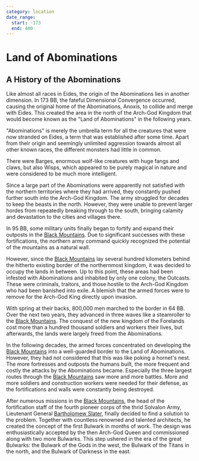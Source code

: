 ```yaml
---
category: location
date_range:
  start: -173
  end: 400
---
```


# Land of Abominations

## A History of the Abominations

Like almost all races in Eides, the origin of the Abominations lies in another dimension. In 173 BB, the fateful Dimensional Convergence occurred, causing the original home of the Abominations, Anoxis, to collide and merge with Eides. This created the area in the north of the Arch-God Kingdom that would become known as the "Land of Abominations" in the following years.

"Abominations" is merely the umbrella term for all the creatures that were now stranded on Eides, a term that was established after some time. Apart from their origin and seemingly unlimited aggression towards almost all other known races, the different monsters had little in common.

There were Barges, enormous wolf-like creatures with huge fangs and claws, but also Wisps, which appeared to be purely magical in nature and were considered to be much more intelligent.

Since a large part of the Abominations were apparently not satisfied with the northern territories where they had arrived, they constantly pushed further south into the Arch-God Kingdom. The army struggled for decades to keep the beasts in the north. However, they were unable to prevent larger hordes from repeatedly breaking through to the south, bringing calamity and devastation to the cities and villages there.

In 95 BB, some military units finally began to fortify and expand their outposts in the [Black Mountains](/wiki/geography/eides/land-of-abominations/Black-Mountains.md). Due to significant successes with these fortifications, the northern army command quickly recognized the potential of the mountains as a natural wall.

However, since the [Black Mountains](/wiki/geography/eides/land-of-abominations/Black-Mountains.md) lay several hundred kilometers behind the hitherto existing border of the northernmost kingdom, it was decided to occupy the lands in between. Up to this point, these areas had been infested with Abominations and inhabited by only one colony, the Outcasts. These were criminals, traitors, and those hostile to the Arch-God Kingdom who had been banished into exile. A blemish that the armed forces were to remove for the Arch-God King directly upon invasion.

With spring at their backs, 800,000 men marched to the border in 64 BB. Over the next two years, they advanced in three waves like a steamroller to the [Black Mountains](/wiki/geography/eides/land-of-abominations/Black-Mountains.md). The conquest of the new kingdom of the Forelands cost more than a hundred thousand soldiers and workers their lives, but afterwards, the lands were largely freed from the Abominations.

In the following decades, the armed forces concentrated on developing the [Black Mountains](/wiki/geography/eides/land-of-abominations/Black-Mountains.md) into a well-guarded border to the Land of Abominations. However, they had not considered that this was like poking a hornet's nest. The more fortresses and outposts the humans built, the more frequent and costly the attacks by the Abominations became. Especially the three largest routes through the [Black Mountains](/wiki/geography/eides/land-of-abominations/Black-Mountains.md) saw more and more battles. More and more soldiers and construction workers were needed for their defense, as the fortifications and walls were constantly being destroyed.

After numerous missions in the [Black Mountains](/wiki/geography/eides/land-of-abominations/Black-Mountains.md), the head of the fortification staff of the fourth pioneer corps of the thrid Solvalon Army, Lieutenant General [Bartholomew Slater](/wiki/people/Bartholomew-Slater.md), finally decided to find a solution to the problem. Together with countless renowned and talented architects, he created the concept of the first Bulwark in months of work. The design was enthusiastically accepted by the then Arch-God Queen and commissioned along with two more Bulwarks. This step ushered in the era of the great Bulwarks: the Bulwark of the Gods in the west, the Bulwark of the Titans in the north, and the Bulwark of Darkness in the east.